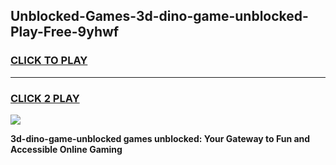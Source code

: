 
## Unblocked-Games-3d-dino-game-unblocked-Play-Free-9yhwf
<h3>
<a href="https://premium76.site?title=3d-dino-game-unblocked&ref=22A">CLICK TO PLAY</a></h3>
<hr>

<h3>
<a href="https://premium76.site?title=3d-dino-game-unblocked&ref=22A">CLICK 2 PLAY</a>
  
</h3>

<a href="https://premium76.site?title=3d-dino-game-unblocked&ref=22A"><img src="https://clearcache.store/games.png"></a>


**3d-dino-game-unblocked games unblocked: Your Gateway to Fun and Accessible Online Gaming**
